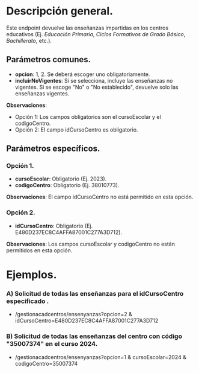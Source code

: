 # Descripción general.

Este endpoint devuelve las enseñanzas impartidas en los centros educativos (Ej. *Educación Primaria*, *Ciclos Formativos de Grado Básico*, *Bachillerato*, etc.).

## Parámetros comunes.
* **opcion**: 1, 2. Se deberá escoger uno obligatoriamente.
* **incluirNoVigentes**: Si se selecciona, incluye las enseñanzas no vigentes. Si se escoge "No" o "No establecido", devuelve solo las enseñanzas vigentes.

**Observaciones**:
* Opción 1: Los campos obligatorios son el cursoEscolar y el codigoCentro.
* Opción 2: El campo idCursoCentro es obligatorio.

## Parámetros específicos.

### Opción 1.
* **cursoEscolar**: Obligatorio (Ej. 2023).
* **codigoCentro**: Obligatorio (Ej. 38010773).

**Observaciones**: El campo idCursoCentro no está permitido en esta opción.

### Opción 2.
* **idCursoCentro**: Obligatorio (Ej. E480D237EC8C4AFFA87001C277A3D712).

**Observaciones**: Los campos cursoEscolar y codigoCentro no están permitidos en esta opción.

# Ejemplos.
### A) Solicitud de todas las enseñanzas para el idCursoCentro especificado .
* /gestionacadcentros/ensenyanzas?opcion=2 & idCursoCentro=E480D237EC8C4AFFA87001C277A3D712

### B) Solicitud de todas las enseñanzas del centro con código "35007374" en el curso 2024.
* /gestionacadcentros/ensenyanzas?opcion=1 & cursoEscolar=2024 & codigoCentro=35007374

